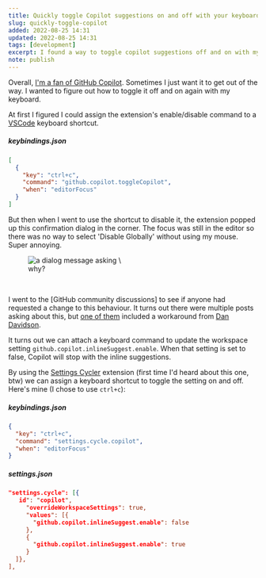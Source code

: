 ```yaml
---
title: Quickly toggle Copilot suggestions on and off with your keyboard
slug: quickly-toggle-copilot
added: 2022-08-25 14:31
updated: 2022-08-25 14:31
tags: [development]
excerpt: I found a way to toggle copilot suggestions off and on with my keyboard
note: publish
---
```


Overall, [I'm a fan of GitHub Copilot](/maybe-im-in-the-sweet-spot/). Sometimes I just want it to get out of the way. I wanted to figure out how to toggle it off and on again with my keyboard.

At first I figured I could assign the extension's enable/disable command to a [VSCode](https://code.visualstudio.com/) keyboard shortcut.

##### keybindings.json

```json
[
  {
    "key": "ctrl+c",
    "command": "github.copilot.toggleCopilot",
    "when": "editorFocus"
  }
]
```

But then when I went to use the shortcut to disable it, the extension popped up this confirmation dialog in the corner. The focus was still in the editor so there was no way to select 'Disable Globally' without using my mouse. Super annoying.

<figure>
<img src="/images/copilot-dialog.png" alt="a dialog message asking \"Would you like to disable Copilot?\" And providing the options \"Disable Globally\" and \"Disable for this file only\" />
<figcaption>why?</figcaption>
</figure>

<br/>

I went to the [GitHub community discussions] to see if anyone had requested a change to this behaviour. It turns out there were multiple posts asking about this, but [one of them](https://github.com/community/community/discussions/7553) included a workaround from [Dan Davidson](https://github.com/dandavison).

It turns out we can attach a keyboard command to update the workspace setting `github.copilot.inlineSuggest.enable`. When that setting is set to false, Copilot will stop with the inline suggestions.

By using the [Settings Cycler](https://marketplace.visualstudio.com/items?itemName=hoovercj.vscode-settings-cycler) extension (first time I'd heard about this one, btw) we can assign a keyboard shortcut to toggle the setting on and off. Here's mine (I chose to use `ctrl+c`):

##### keybindings.json

```json
{
  "key": "ctrl+c",
  "command": "settings.cycle.copilot",
  "when": "editorFocus"
}
```

##### settings.json

```json
"settings.cycle": [{
   id": "copilot",
     "overrideWorkspaceSettings": true,
     "values": [{
       "github.copilot.inlineSuggest.enable": false
     },
     {
       "github.copilot.inlineSuggest.enable": true
     }
  ]},
],
```
